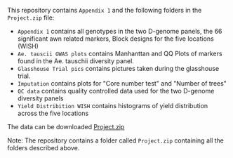 This repository contains `Appendix 1` and the following folders in the `Project.zip` file:

- `Appendix 1` contains all genotypes in the two D-genome panels, the 66 significant awn related markers, Block designs for the five locations (WISH)
- `Ae. tauscii GWAS plots` contains Manhanttan and QQ Plots of markers found in the Ae. tauschii diversity panel.
- `Glasshouse Trial pics` contains pictures taken during the glasshouse trial.
- `Imputation` contains plots for "Core number test" and "Number of trees"
- `QC data` contains quality controlled data used for the two D-genome diversity panels
- `Yield Distribition WISH` contains histograms of yield distribution across the five locations

The data can be downloaded [Project.zip](https://github.com/bfiakeye/MPhil-Project/blob/main/Project.zip) 

Note: The repository contains a folder called `Project.zip` containing all the folders described above.
